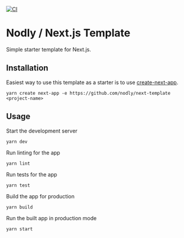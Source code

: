 [![CI](https://github.com/nodly/next-template/actions/workflows/ci.yml/badge.svg)](https://github.com/nodly/next-template/actions/workflows/ci.yml)

# Nodly / Next.js Template

Simple starter template for Next.js.

## Installation

Easiest way to use this template as a starter is to use [create-next-app](https://nextjs.org/docs/api-reference/create-next-app).

```
yarn create next-app -e https://github.com/nodly/next-template <project-name>
```

## Usage

Start the development server

```
yarn dev
```

Run linting for the app

```
yarn lint
```

Run tests for the app

```
yarn test
```

Build the app for production

```
yarn build
```

Run the built app in production mode

```
yarn start
```
